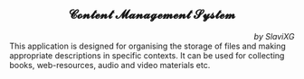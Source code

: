 <div align="center">
<h2><b>𝓒𝓸𝓷𝓽𝓮𝓷𝓽 𝓜𝓪𝓷𝓪𝓰𝓮𝓶𝓮𝓷𝓽 𝓢𝔂𝓼𝓽𝓮𝓶</b></h2>
</div>
<div align="right"><em>
by SlaviXG
</em></div>
This application is designed for organising the storage 
of files and making appropriate descriptions in specific contexts. 
It can be used for collecting books, web-resources, audio and video materials etc.

